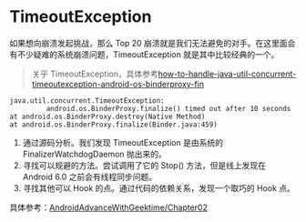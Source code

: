# TimeoutException

如果想向崩溃发起挑战，那么 Top 20 崩溃就是我们无法避免的对手。在这里面会有不少疑难的系统崩溃问题，TimeoutException 就是其中比较经典的一个。

>关乎 TimeoutException，具体参考[how-to-handle-java-util-concurrent-timeoutexception-android-os-binderproxy-fin](https://stackoverflow.com/questions/24021609/how-to-handle-java-util-concurrent-timeoutexception-android-os-binderproxy-fin)

```log
java.util.concurrent.TimeoutException:
         android.os.BinderProxy.finalize() timed out after 10 seconds
at android.os.BinderProxy.destroy(Native Method)
at android.os.BinderProxy.finalize(Binder.java:459)
```

1. 通过源码分析。我们发现 TimeoutException 是由系统的 FinalizerWatchdogDaemon 抛出来的。
2. 寻找可以规避的方法。尝试调用了它的 Stop() 方法，但是线上发现在 Android 6.0 之前会有线程同步问题。
3. 寻找其他可以 Hook 的点。通过代码的依赖关系，发现一个取巧的 Hook 点。

具体参考：[AndroidAdvanceWithGeektime/Chapter02](https://github.com/AndroidAdvanceWithGeektime/Chapter02)
